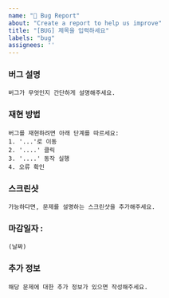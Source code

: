 ```yaml
---
name: "🐞 Bug Report"
about: "Create a report to help us improve"
title: "[BUG] 제목을 입력하세요"
labels: "bug"
assignees: ''
---
```


### 버그 설명
    버그가 무엇인지 간단하게 설명해주세요.

### 재현 방법
    버그를 재현하려면 아래 단계를 따르세요:
    1. '...'로 이동
    2. '....' 클릭
    3. '....' 동작 실행
    4. 오류 확인

### 스크린샷
    가능하다면, 문제를 설명하는 스크린샷을 추가해주세요.

### 마감일자 :
    (날짜)    

### 추가 정보
    해당 문제에 대한 추가 정보가 있으면 작성해주세요.
